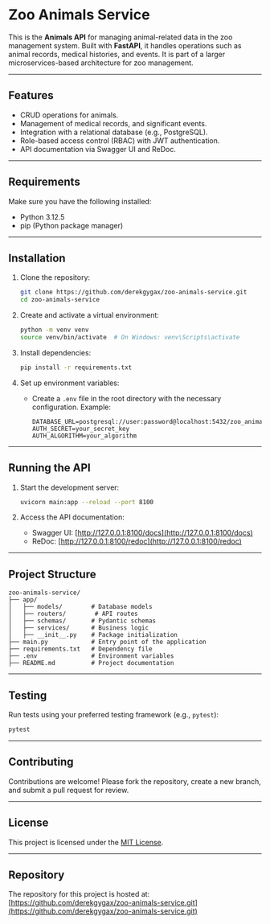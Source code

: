# Zoo Animals Service

This is the **Animals API** for managing animal-related data in the zoo management system. Built with **FastAPI**, it handles operations such as animal records, medical histories, and events. It is part of a larger microservices-based architecture for zoo management.

---

## Features

- CRUD operations for animals.
- Management of medical records, and significant events.
- Integration with a relational database (e.g., PostgreSQL).
- Role-based access control (RBAC) with JWT authentication.
- API documentation via Swagger UI and ReDoc.

---

## Requirements

Make sure you have the following installed:
- Python 3.12.5
- pip (Python package manager)

---

## Installation

1. Clone the repository:
   ```bash
   git clone https://github.com/derekgygax/zoo-animals-service.git
   cd zoo-animals-service
   ```

2. Create and activate a virtual environment:
   ```bash
   python -m venv venv
   source venv/bin/activate  # On Windows: venv\Scripts\activate
   ```

3. Install dependencies:
   ```bash
   pip install -r requirements.txt
   ```

4. Set up environment variables:
   - Create a `.env` file in the root directory with the necessary configuration.
     Example:
     ```
     DATABASE_URL=postgresql://user:password@localhost:5432/zoo_animals
     AUTH_SECRET=your_secret_key
     AUTH_ALGORITHM=your_algorithm
     ```

---

## Running the API

1. Start the development server:
   ```bash
   uvicorn main:app --reload --port 8100
   ```


2. Access the API documentation:
   - Swagger UI: [http://127.0.0.1:8100/docs](http://127.0.0.1:8100/docs)
   - ReDoc: [http://127.0.0.1:8100/redoc](http://127.0.0.1:8100/redoc)

---

## Project Structure

```
zoo-animals-service/
├── app/
│   ├── models/        # Database models
│   ├── routers/        # API routes
│   ├── schemas/       # Pydantic schemas
│   ├── services/      # Business logic
│   ├── __init__.py    # Package initialization
├── main.py            # Entry point of the application
├── requirements.txt   # Dependency file
├── .env               # Environment variables
├── README.md          # Project documentation
```

---

## Testing

Run tests using your preferred testing framework (e.g., `pytest`):
```bash
pytest
```

---

## Contributing

Contributions are welcome! Please fork the repository, create a new branch, and submit a pull request for review.

---

## License

This project is licensed under the [MIT License](LICENSE).

---

## Repository

The repository for this project is hosted at: [https://github.com/derekgygax/zoo-animals-service.git](https://github.com/derekgygax/zoo-animals-service.git)
```